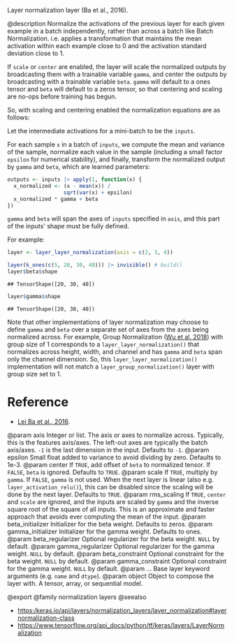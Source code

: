 Layer normalization layer (Ba et al., 2016).

@description
Normalize the activations of the previous layer for each given example in a
batch independently, rather than across a batch like Batch Normalization.
i.e. applies a transformation that maintains the mean activation within each
example close to 0 and the activation standard deviation close to 1.

If `scale` or `center` are enabled, the layer will scale the normalized
outputs by broadcasting them with a trainable variable `gamma`, and center
the outputs by broadcasting with a trainable variable `beta`. `gamma` will
default to a ones tensor and `beta` will default to a zeros tensor, so that
centering and scaling are no-ops before training has begun.

So, with scaling and centering enabled the normalization equations
are as follows:

Let the intermediate activations for a mini-batch to be the `inputs`.

For each sample `x` in a batch of `inputs`, we compute the mean and
variance of the sample, normalize each value in the sample
(including a small factor `epsilon` for numerical stability),
and finally,
transform the normalized output by `gamma` and `beta`,
which are learned parameters:


```r
outputs <- inputs |> apply(1, function(x) {
  x_normalized <- (x - mean(x)) /
                  sqrt(var(x) + epsilon)
  x_normalized * gamma + beta
})
```

`gamma` and `beta` will span the axes of `inputs` specified in `axis`, and
this part of the inputs' shape must be fully defined.

For example:


```r
layer <- layer_layer_normalization(axis = c(2, 3, 4))

layer(k_ones(c(5, 20, 30, 40))) |> invisible() # build()
layer$beta$shape
```

```
## TensorShape([20, 30, 40])
```

```r
layer$gamma$shape
```

```
## TensorShape([20, 30, 40])
```

Note that other implementations of layer normalization may choose to define
`gamma` and `beta` over a separate set of axes from the axes being
normalized across. For example, Group Normalization
([Wu et al. 2018](https://arxiv.org/abs/1803.08494)) with group size of 1
corresponds to a `layer_layer_normalization()` that normalizes across height, width,
and channel and has `gamma` and `beta` span only the channel dimension.
So, this `layer_layer_normalization()` implementation will not match a
`layer_group_normalization()` layer with group size set to 1.

# Reference
- [Lei Ba et al., 2016](https://arxiv.org/abs/1607.06450).

@param axis Integer or list. The axis or axes to normalize across.
    Typically, this is the features axis/axes. The left-out axes are
    typically the batch axis/axes. `-1` is the last dimension in the
    input. Defaults to `-1`.
@param epsilon Small float added to variance to avoid dividing by zero.
    Defaults to 1e-3.
@param center If `TRUE`, add offset of `beta` to normalized tensor. If `FALSE`,
    `beta` is ignored. Defaults to `TRUE`.
@param scale If `TRUE`, multiply by `gamma`. If `FALSE`, `gamma` is not used.
    When the next layer is linear (also e.g. `layer_activation_relu()`), this can be
    disabled since the scaling will be done by the next layer.
    Defaults to `TRUE`.
@param rms_scaling If `TRUE`, `center` and `scale` are ignored, and the
    inputs are scaled by `gamma` and the inverse square root
    of the square of all inputs. This is an approximate and faster
    approach that avoids ever computing the mean of the input.
@param beta_initializer Initializer for the beta weight. Defaults to zeros.
@param gamma_initializer Initializer for the gamma weight. Defaults to ones.
@param beta_regularizer Optional regularizer for the beta weight.
    `NULL` by default.
@param gamma_regularizer Optional regularizer for the gamma weight.
    `NULL` by default.
@param beta_constraint Optional constraint for the beta weight.
    `NULL` by default.
@param gamma_constraint Optional constraint for the gamma weight.
    `NULL` by default.
@param ... Base layer keyword arguments (e.g. `name` and `dtype`).
@param object Object to compose the layer with. A tensor, array, or sequential model.

@export
@family normalization layers
@seealso
+ <https:/keras.io/api/layers/normalization_layers/layer_normalization#layernormalization-class>
+ <https://www.tensorflow.org/api_docs/python/tf/keras/layers/LayerNormalization>
